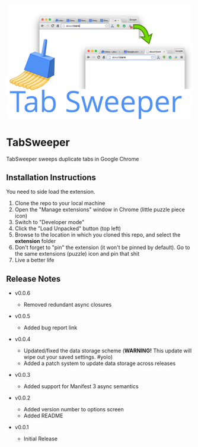 
<img src="dev/title.png" width="600">

# TabSweeper

TabSweeper sweeps duplicate tabs in Google Chrome

## Installation Instructions

You need to side load the extension.

1. Clone the repo to your local machine
1. Open the "Manage extensions" window in Chrome (little puzzle piece icon)
2. Switch to "Developer mode"
1. Click the "Load Unpacked" button (top left)
1. Browse to the location in which you cloned this repo, and select the **extension** folder
1. Don't forget to "pin" the extension (it won't be pinned by default). Go to the same extensions (puzzle) icon and pin that shit
1. Live a better life

## Release Notes

 - v0.0.6
   - Removed redundant async closures

 - v0.0.5
   - Added bug report link

 - v0.0.4
   - Updated/fixed the data storage scheme (**WARNING!** This update will wipe out your saved settings. #yolo)
   - Added a patch system to update data storage across releases

 - v0.0.3
   - Added support for Manifest 3 async semantics

 - v0.0.2
   - Added version number to options screen
   - Added README

 - v0.0.1
   - Initial Release
